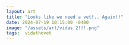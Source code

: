 ```yaml
---
layout: art
title: "Looks like we need a vet!.. Again!!"
date: 2024-07-19 10:15:00 -0400
image: "/assets/art/vidas 2!!!.png"
tags:  vidathevet 
---
```


